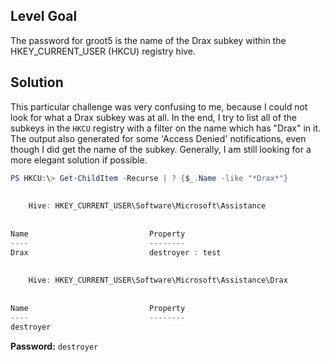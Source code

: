 ## Level Goal
The password for groot5 is the name of the Drax subkey within the HKEY_CURRENT_USER (HKCU) registry hive.

## Solution
This particular challenge was very confusing to me, because I could not look for what a Drax subkey was at all. In the end, I try to list all of the subkeys in the <code>HKCU</code> registry with a filter on the name which has "Drax" in it. The output also generated for some 'Access Denied' notifications, even though I did get the name of the subkey.
Generally, I am still looking for a more elegant solution if possible.
```powershell
PS HKCU:\> Get-ChildItem -Recurse | ? {$_.Name -like "*Drax*"}                    
                                                                                  
                                                                                  
    Hive: HKEY_CURRENT_USER\Software\Microsoft\Assistance                         
                                                                                  
                                                                                  
Name                           Property                                           
----                           --------                                           
Drax                           destroyer : test                                   
                                                                                  
                                                                                  
    Hive: HKEY_CURRENT_USER\Software\Microsoft\Assistance\Drax                    
                                                                                  
                                                                                  
Name                           Property                                           
----                           --------                                           
destroyer                   
```
<strong>Password:</strong> <code>destroyer</code>
